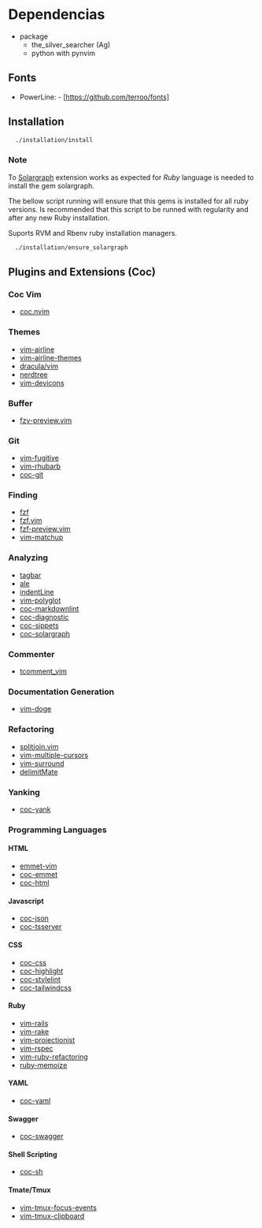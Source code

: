 # Dependencias

- package
  - the_silver_searcher (Ag)
  - python with pynvim

## Fonts

- PowerLine: - [https://github.com/terroo/fonts]

## Installation

```sh
  ./installation/install
```

### Note

To [Solargraph](https://github.com/neoclide/coc-solargraph) extension
works as expected for *Ruby* language is needed to install the gem solargraph.

The bellow script running will ensure that this gems is installed for all ruby versions.
Is recommended that this script to be runned with regularity and after any new
Ruby installation.

Suports RVM and Rbenv ruby installation managers.

```sh
  ./installation/ensure_solargraph
```

## Plugins and Extensions (Coc)

### Coc Vim

- [coc.nvim](https://github.com/neoclide/coc.nvim)

### Themes

- [vim-airline](https://github.com/vim-airline/vim-airline)
- [vim-airline-themes](https://github.com/vim-airline/vim-airline-themes)
- [dracula/vim](https://github.com/dracula/vim)
- [nerdtree](https://github.com/preservim/nerdtree)
- [vim-devicons](https://github.com/ryanoasis/vim-devicons)

### Buffer

- [fzv-preview.vim](https://github.com/yuki-yano/fzf-preview.vim)

### Git

- [vim-fugitive](https://github.com/tpope/vim-fugitive)
- [vim-rhubarb](https://github.com/tpope/vim-rhubarb)
- [coc-git](https://github.com/neoclide/coc-git)

### Finding

- [fzf](https://github.com/junegunn/fzf)
- [fzf.vim](https://github.com/junegunn/fzf.vim)
- [fzf-preview.vim](https://github.com/yuki-yano/fzf-preview.vim)
- [vim-matchup](https://github.com/andymass/vim-matchup)

### Analyzing

- [tagbar](https://github.com/majutsushi/tagbar)
- [ale](https://github.com/dense-analysis/ale)
- [indentLine](https://github.com/Yggdroot/indentLine)
- [vim-polyglot](https://github.com/sheerun/vim-polyglot)
- [coc-markdownlint](https://github.com/fannheyward/coc-markdownlint)
- [coc-diagnostic](https://github.com/iamcco/coc-diagnostic)
- [coc-sippets](https://github.com/neoclide/coc-snippets)
- [coc-solargraph](https://github.com/neoclide/coc-solargraph)

### Commenter

- [tcomment_vim](https://github.com/tomtom/tcomment_vim)

### Documentation Generation

- [vim-doge](https://github.com/kkoomen/vim-doge)

### Refactoring

- [splitjoin.vim](https://github.com/AndrewRadev/splitjoin.vim)
- [vim-multiple-cursors](https://github.com/terryma/vim-multiple-cursors)
- [vim-surround](https://github.com/tpope/vim-surround)
- [delimitMate](https://github.com/Raimondi/delimitMate)

### Yanking

- [coc-yank](https://github.com/neoclide/coc-yank)

### Programming Languages

#### HTML

- [emmet-vim](https://github.com/mattn/emmet-vim)
- [coc-emmet](https://github.com/neoclide/coc-emmet)
- [coc-html](https://github.com/neoclide/coc-html)

#### Javascript

- [coc-json](https://github.com/neoclide/coc-json)
- [coc-tsserver](https://github.com/neoclide/coc-tsserver)

#### CSS

- [coc-css](https://github.com/neoclide/coc-css)
- [coc-highlight](https://github.com/neoclide/coc-highlight)
- [coc-stylelint](https://github.com/neoclide/coc-stylelint)
- [coc-tailwindcss](https://github.com/iamcco/coc-tailwindcss)

#### Ruby

- [vim-rails](https://github.com/tpope/vim-rails)
- [vim-rake](https://github.com/tpope/vim-rake)
- [vim-projectionist](https://github.com/tpope/vim-projectionist)
- [vim-rspec](https://github.com/thoughtbot/vim-rspec)
- [vim-ruby-refactoring](https://github.com/ecomba/vim-ruby-refactoring)
- [ruby-memoize](https://github.com/victormours/ruby-memoize.vim)

#### YAML

- [coc-yaml](https://github.com/neoclide/coc-yaml)

#### Swagger

- [coc-swagger](https://github.com/haishanh/coc-swagger)

#### Shell Scripting

- [coc-sh](https://github.com/josa42/coc-sh)

#### Tmate/Tmux

- [vim-tmux-focus-events](https://github.com/tmux-plugins/vim-tmux-focus-events)
- [vim-tmux-clipboard](https://github.com/roxma/vim-tmux-clipboard)

